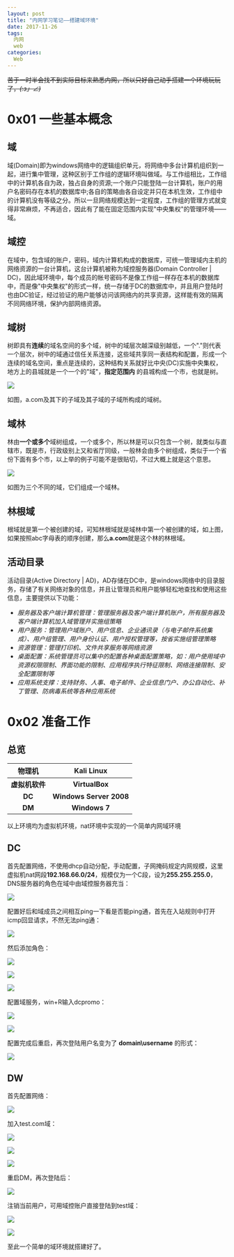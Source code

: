 ```yaml
---
layout: post
title: "内网学习笔记——搭建域环境"
date: 2017-11-26
tags:
  内网
  web
categories:
  Web
---
```

~~苦于一时半会找不到实际目标来熟悉内网，所以只好自己动手搭建一个环境玩玩了，_(:з」∠)_~~
# 0x01 一些基本概念
## 域
域(Domain)即为windows网络中的逻辑组织单元，将网络中多台计算机组织到一起，进行集中管理，这种区别于工作组的逻辑环境叫做域。与工作组相比，工作组中的计算机各自为政，独占自身的资源;一个账户只能登陆一台计算机，账户的用户名密码存在本机的数据库中;各自的策略由各自设定并只在本机生效，工作组中的计算机没有等级之分。所以一旦网络规模达到一定程度，工作组的管理方式就变得非常麻烦，不再适合，因此有了能在固定范围内实现"中央集权"的管理环境——域。
## 域控
在域中，包含域的账户，密码，域内计算机构成的数据库，可统一管理域内主机的网络资源的一台计算机，这台计算机被称为域控服务器(Domain Controller | DC)，因此域环境中，每个成员的帐号密码不是像工作组一样存在本机的数据库中，而是像"中央集权"的形式一样，统一存储于DC的数据库中，并且用户登陆时也由DC验证，经过验证的用户能够访问该网络内的共享资源，这样能有效的隔离不同网络环境，保护内部网络资源。
## 域树
树即具有**连续**的域名空间的多个域，树中的域层次越深级别越低，一个"."则代表一个层次，树中的域通过信任关系连接，这些域共享同一表结构和配置，形成一个连续的域名空间，重点是连续的，这种结构关系就好比中央(DC)实施中央集权，地方上的县城就是一个一个的"域"，**指定范围内** 的县城构成一个市，也就是树。

![](https://github.com/c1h3ng/c1h3ng.github.io/blob/master/assets/images/domain-tree.png?raw=true)

如图，a.com及其下的子域及其子域的子域所构成的域树。
## 域林
林由**一个或多个**域树组成，一个或多个，所以林是可以只包含一个树，就类似与直辖市，既是市，行政级别上又和省厅同级，一般林会由多个树组成，类似于一个省份下面有多个市，以上举的例子可能不是很贴切，不过大概上就是这个意思。

![](https://github.com/c1h3ng/c1h3ng.github.io/blob/master/assets/images/domain.png?raw=true)

如图为三个不同的域，它们组成一个域林。
## 林根域
根域就是第一个被创建的域，可知林根域就是域林中第一个被创建的域，如上图，如果按照abc字母表的顺序创建，那么**a.com**就是这个林的林根域。
## 活动目录
活动目录(Active Directory | AD)，AD存储在DC中，是windows网络中的目录服务，存储了有关网络对象的信息，并且让管理员和用户能够轻松地查找和使用这些信息，主要提供以下功能：
* *服务器及客户端计算机管理：管理服务器及客户端计算机账户，所有服务器及客户端计算机加入域管理并实施组策略*
* *用户服务：管理用户域账户、用户信息、企业通讯录（与电子邮件系统集成）、用户组管理、用户身份认证、用户授权管理等，按省实施组管理策略*
* *资源管理：管理打印机、文件共享服务等网络资源*
* *桌面配置：系统管理员可以集中的配置各种桌面配置策略，如：用户使用域中资源权限限制、界面功能的限制、应用程序执行特征限制、网络连接限制、安全配置限制等*
* *应用系统支撑：支持财务、人事、电子邮件、企业信息门户、办公自动化、补丁管理、防病毒系统等各种应用系统*


# 0x02 准备工作

## 总览

| 物理机 | Kali Linux |
| :---: | :---: |
| **虚拟机软件** | **VirtualBox** |
| **DC** | **Windows Server 2008** |
| **DM** | **Windows 7** |

以上环境均为虚拟机环境，nat环境中实现的一个简单内网域环境
## DC
首先配置网络，不使用dhcp自动分配，手动配置，子网掩码规定内网规模，这里虚拟机nat网段**192.168.66.0/24**，规模仅为一个C段，设为**255.255.255.0**，DNS服务器的角色在域中由域控服务器充当：

![](https://github.com/c1h3ng/c1h3ng.github.io/blob/master/assets/images/dc-network.png?raw=true)

配置好后和域成员之间相互ping一下看是否能ping通，首先在入站规则中打开icmp回显请求，不然无法ping通：

![](https://github.com/c1h3ng/c1h3ng.github.io/blob/master/assets/images/icmp.png?raw=true)

然后添加角色：

![](https://github.com/c1h3ng/c1h3ng.github.io/blob/master/assets/images/role-function.png?raw=true)

![](https://github.com/c1h3ng/c1h3ng.github.io/blob/master/assets/images/dc-role.png?raw=true)

![](https://github.com/c1h3ng/c1h3ng.github.io/blob/master/assets/images/role-function-latest.png?raw=true)

配置域服务，win+R输入dcpromo：

![](https://github.com/c1h3ng/c1h3ng.github.io/blob/master/assets/images/forest.png?raw=true)

![](https://github.com/c1h3ng/c1h3ng.github.io/blob/master/assets/images/domainname.png?raw=true)

配置完成后重启，再次登陆用户名变为了 **domain\username** 的形式：

![](https://github.com/c1h3ng/c1h3ng.github.io/blob/master/assets/images/win2008login.png?raw=true)

## DW
首先配置网络：

![](https://github.com/c1h3ng/c1h3ng.github.io/blob/master/assets/images/Dmnetwork.png?raw=true)

加入test.com域：

![](https://github.com/c1h3ng/c1h3ng.github.io/blob/master/assets/images/join-domain.png?raw=true)

![](https://github.com/c1h3ng/c1h3ng.github.io/blob/master/assets/images/domain-account.png?raw=true)

![](https://github.com/c1h3ng/c1h3ng.github.io/blob/master/assets/images/welcome-domain.png?raw=true)

重启DM，再次登陆后：

![](https://github.com/c1h3ng/c1h3ng.github.io/blob/master/assets/images/ipconfig-all.png?raw=true)

注销当前用户，可用域控账户直接登陆到test域：

![](https://github.com/c1h3ng/c1h3ng.github.io/blob/master/assets/images/dm-login.png?raw=true)

![](https://github.com/c1h3ng/c1h3ng.github.io/blob/master/assets/images/dm2dc.png?raw=true)

至此一个简单的域环境就搭建好了。
